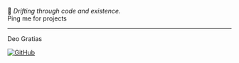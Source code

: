 🌊 _Drifting through code and existence._  
Ping me for projects 

---

Deo Gratias

[![GitHub](https://img.shields.io/badge/GitHub-Contact-blue?logo=github)](mailto:cybreuil@gmail.com)

